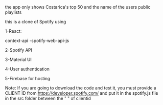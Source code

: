 the app only shows Costarica's top 50 and the name of the users public playlists

this is a clone of Spotify using

1-React:

context-api
-spotify-web-api-js

2-Spotify API

3-Material UI

4-User authentication

5-Firebase for hosting

Note: If you are going to download the code and test it, you must provide a CLIENT ID from https://developer.spotify.com/ and put it in the spotify.js file in the src folder between the " " of clientid
